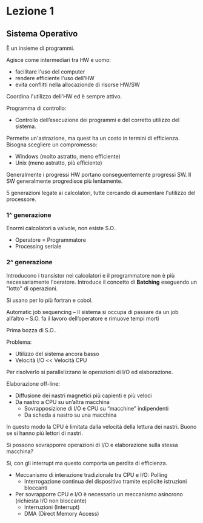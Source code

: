 # Lezione 1

## Sistema Operativo

È un insieme di programmi.

Agisce come intermediari tra HW e uomo:

- facilitare l'uso del computer
- rendere efficiente l'uso dell'HW
- evita conflitti nella allocazionde di risorse HW/SW

Coordina l'utilizzo dell'HW ed è sempre attivo.

Programma di controllo:

- Controllo dell’esecuzione dei programmi e del corretto utilizzo del sistema.

Permette un'astrazione, ma quest ha un costo in termini di efficienza.
Bisogna scegliere un compromesso:

- Windows (molto astratto, meno efficiente)
- Unix (meno astratto, più efficiente)

Generalmente i progressi HW portano conseguentemente progressi SW. Il SW generalmente progredisce più lentamente.


5 generazioni legate ai calcolatori, tutte cercando di aumentare l'utilizzo del processore.

### 1^ generazione

Enormi calcolatori a valvole, non esiste S.O..

- Operatore = Programmatore
- Processing seriale

### 2^ generazione

Introducono i transistor nei calcolatori e il programmatore non è più necessariamente l'oeratore.
Introduce il concetto di **Batching** eseguendo un "lotto" di operazioni.

Si usano per lo più fortran e cobol.

Automatic job sequencing
– Il sistema si occupa di passare da un job all’altro
– S.O. fa il lavoro dell’operatore e rimuove tempi morti

Prima bozza di S.O..

Problema:

- Utilizzo del sistema ancora basso
- Velocità I/O << Velocità CPU

Per risolverlo si parallelizzano le operazioni di I/O ed elaborazione.

Elaborazione off-line:

- Diffusione dei nastri magnetici più capienti e più veloci
- Da nastro a CPU su un’altra macchina
  - Sovrapposizione di I/O e CPU su “macchine” indipendenti
  - Da scheda a nastro su una macchina

In questo modo la CPU è limitata dalla velocità della lettura dei nastri.
Buono se si hanno più lettori di nastri.

Si possono sovrapporre operazioni di I/O e elaborazione sulla stessa macchina?

Sì, con gli interrupt ma questo comporta un perdita di efficienza.

- Meccanismo di interazione tradizionale tra CPU e I/O: Polling
  - Interrogazione continua del dispositivo tramite esplicite istruzioni bloccanti
- Per sovrapporre CPU e I/O è necessario un meccanismo asincrono (richiesta I/O non bloccante)
  - Interruzioni (Interrupt)
  - DMA (Direct Memory Access)
